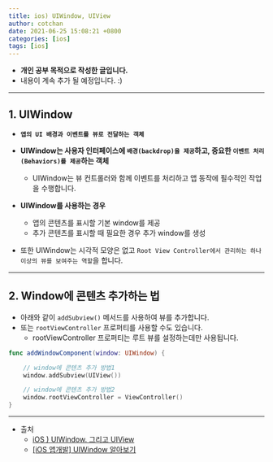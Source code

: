 ```yaml
---
title: ios) UIWindow, UIView
author: cotchan 
date: 2021-06-25 15:08:21 +0800 
categories: [ios] 
tags: [ios] 
---
```


+ **개인 공부 목적으로 작성한 글입니다.**
+ 내용이 계속 추가 될 예정입니다. :)

---

## 1. UIWindow

+ **`앱의 UI 배경과 이벤트를 뷰로 전달하는 객체`**
+ **UIWindow는 사용자 인터페이스에 `배경(backdrop)을 제공`하고, 중요한 `이벤트 처리(Behaviors)를 제공`하는 객체**
  + UIWindow는 뷰 컨트롤러와 함께 이벤트를 처리하고 앱 동작에 필수적인 작업을 수행합니다.
+ **UIWindow를 사용하는 경우**
  + 앱의 콘텐츠를 표시할 기본 window를 제공
  + 추가 콘텐츠를 표시할 때 필요한 경우 추가 window를 생성

+ 또한 UIWindow는 시각적 모양은 없고 `Root View Controller에서 관리하는 하나 이상의 뷰를 보여주는 역할`을 합니다.

---

## 2. Window에 콘텐츠 추가하는 법

+ 아래와 같이 `addSubview()` 메서드를 사용하여 뷰를 추가합니다.
+ 또는 `rootViewController` 프로퍼티를 사용할 수도 있습니다.
  + rootViewController 프로퍼티는 루트 뷰를 설정하는데만 사용됩니다.

```swift
func addWindowComponent(window: UIWindow) {

    // window에 콘텐츠 추가 방법1
    window.addSubview(UIView())

    // window에 콘텐츠 추가 방법2
    window.rootViewController = ViewController()
}
```


---

+ 출처
  + [iOS ) UIWindow. 그리고 UIView](https://zeddios.tistory.com/283)
  + [[iOS 앱개발] UIWindow 알아보기](https://icksw.tistory.com/140)
